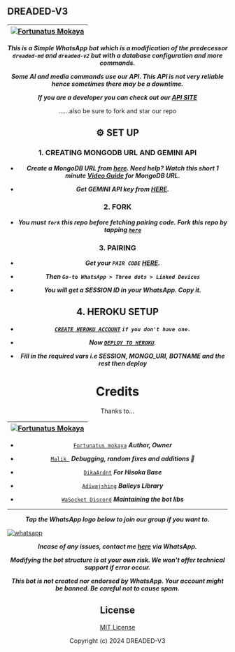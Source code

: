 ## DREADED-V3


<div align="center">

| [![Fortunatus Mokaya](https://github.com/Fortunatusmokaya.png?lenght=50width=50)](https://github.com/Fortunatusmokaya)|
|----|


***This is a Simple WhatsApp bot which is a modification of the predecessor `dreaded-md` and `dreaded-v2` but with a database configuration and more commands.***


 ***Some AI and media commands use our API. This API is not very reliable hence sometimes there may be a downtime.***

***If you are a developer you can check out our [API SITE](https://api.dreaded.site)***

......also be sure to fork and star our repo


 

 ## ⚙️ SET UP

 ### 1. CREATING MONGODB URL AND GEMINI API

- ***Create a MongoDB URL from [here](mongodb.com). Need help? Watch this short 1 minute [Video Guide](https://youtube.com/shorts/pIHvoXkwmq4?feature=share) for MongoDB URL.***

- ***Get GEMINI API key from [HERE](https://aistudio.google.com/app/apikey).***

 ### 2. FORK

- ***You must `fork` this repo before fetching pairing code. Fork this repo by tapping  [`here`](https://github.com/Fortunatusmokaya/dreaded-v3/fork)***

### 3. PAIRING

- ***Get your `PAIR CODE` [HERE](https://pair.dreaded.site).***

- ***Then `Go-to WhatsApp > Three dots > Linked Devices`***

 - ***You will get a SESSION ID in your WhatsApp. Copy it.***



## 4. HEROKU SETUP
      
   - ***[`CREATE HEROKU ACCOUNT`](https://signup.heroku.com/) `if you don't have one.`***

- ***Now [`DEPLOY TO HEROKU`](https://dashboard.heroku.com/new?template=https://github.com/Fortunatusmokaya/dreaded-v3).***

- ***Fill in the required vars i.e SESSION, MONGO_URI, BOTNAME and the rest then deploy***

# Credits

Thanks to...

<div align="center">

| [![Fortunatus Mokaya](https://github.com/Fortunatusmokaya.png?lenght=50width=50)](https://github.com/Fortunatusmokaya)|
|----|
* [`Fortunatus mokaya`](https://github.com/Fortunatusmokaya) ***Author, Owner***


* [`Malik `](https://github.com/darkLo1rd) ***Debugging, random fixes and additions 🌱***



* [`DikaArdnt`](https://github.com/DikaArdnt) ***For Hisoka Base***
* [`Adiwajshing`](https://github.com/WhiskeySockets/Baileys) ***Baileys Library***
* [`WaSocket Discord`](https://discord.gg/WeJM5FP9GG) ***Maintaining the bot libs***



---




***Tap the WhatsApp logo below to join our group if you want to.***




<p align="left">
  <a aria-label="Join our channel for updates" href="https://chat.whatsapp.com/HPik6o5GenqDBCosvXW3oe" target="_blank">
    <img alt="whatsapp" src="https://img.shields.io/badge/WA GROUP-25D366?style=for-the-badge&logo=whatsapp&logoColor=white" />
  </a>


***Incase of any issues, contact me  [here](https://wa.me/+254114018035) via WhatsApp.***

***Modifying the bot structure is at your own risk. We won't offer technical support if error occur.***

***This bot is not created nor endorsed by WhatsApp. Your account might be banned. Be careful not to cause spam.***

## License

[MIT License](https://github.com/Fortunatusmokaya/dreaded-v3/blob/main/LICENSE)

Copyright (c) 2024 DREADED-V3



